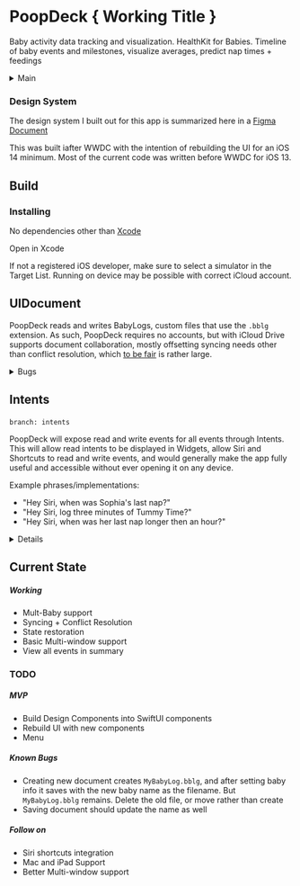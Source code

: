 # PoopDeck { Working Title }

Baby activity data tracking and visualization. HealthKit for Babies. Timeline of baby events and milestones, visualize averages, predict nap times + feedings

<details>
<summary>Main</summary>

<img src="iPhone11Screenshot.png" alt="iPhone 11 Screenshot" width="457.14" height="800">

</details>



### Design System

The design system I built out for this app is summarized here in a [Figma Document](https://www.figma.com/file/DFehJGP23akjAsEZMBZwxB/PoopDeck-Design-System?node-id=0%3A1)

This was built iafter WWDC with the intention of rebuilding the UI for an iOS 14 minimum. Most of the current code was written before WWDC for iOS 13.

## Build

### Installing

No dependencies other than [Xcode](https://apps.apple.com/us/app/xcode/id497799835?mt=12)

Open in Xcode

If not a registered iOS developer, make sure to select a simulator in the Target List. Running on device may be possible with correct iCloud account.

## UIDocument

PoopDeck reads and writes BabyLogs, custom files that use the `.bblg` extension. As such, PoopDeck requires no accounts, but with iCloud Drive supports document collaboration, mostly offsetting syncing needs other than conflict resolution, which [to be fair](https://www.youtube.com/watch?v=G19B7lTgwCE) is rather large.

<details>

<summary>Bugs</summary>

- In early implementations conflict resolution resulted in lost data when a `BBLG` was open on two devices at the same time. Conflict resolution and file update receiver have both been refactored since then, but this bug hasn't been tested since then in favor of focusing on a 'single user' experience at a time. For now avoid opening 'prime' data on multiple devices.

</details>

## Intents

`branch: intents`

PoopDeck will expose read and write events for all events through Intents. This will allow read intents to be displayed in Widgets, allow Siri and Shortcuts to read and write events, and would generally make the app fully useful and accessible without ever opening it on any device.

Example phrases/implementations:

- "Hey Siri, when was Sophia's last nap?"
- "Hey Siri, log three minutes of Tummy Time?"
- "Hey Siri, when was her last nap longer then an hour?"

<details>
<sumary>Current State</summary>

Have an Intent Extension and an initial `Get Last Diaper Change` intent. Accepted inputs are the Date to filter by (defaults to now), and the `state` of the Diaper (wet, poopy, etc). It shows up correctly in Shortcuts and works with Siri, and my Intent is triggered. I expose the available baby log documents to the user. It works fine with Siri and Shortcuts, hopefully it translates to Widgets easily. The bigger task will just be managing all those intent definitions...

I also need to design a general 'baby summary' payload and have that as a distinct intent

</details>

## Current State

##### Working

- Mult-Baby support
- Syncing + Conflict Resolution
- State restoration
- Basic Multi-window support
- View all events in summary


### TODO

##### MVP

- Build Design Components into SwiftUI components
- Rebuild UI with new components
- Menu

##### Known Bugs

- Creating new document creates `MyBabyLog.bblg`, and after setting baby info it saves with the new baby name as the filename. But `MyBabyLog.bblg` remains. Delete the old file, or move rather than create
- Saving document should update the name as well

##### Follow on

- Siri shortcuts integration
- Mac and iPad Support
- Better Multi-window support
